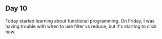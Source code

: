 ## Day 10

Today started learning about functional programming. On Friday, I was having trouble with when to use filter vs reduce, but it's starting to click now.
